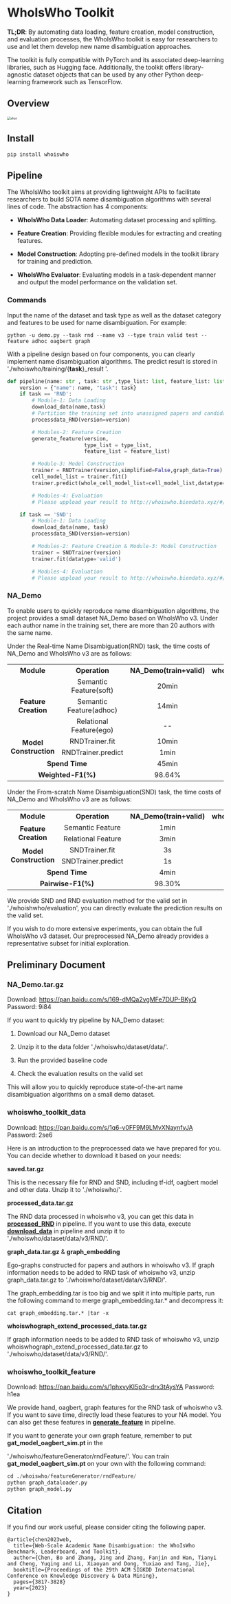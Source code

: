 # WhoIsWho Toolkit
**TL;DR**: By automating data loading, feature creation, model construction, and evaluation processes, the WhoIsWho toolkit is easy for researchers to use and let them develop new name disambiguation approaches.

The toolkit is fully compatible with PyTorch and its associated deep-learning libraries, such as Hugging face. Additionally, the toolkit offers library-agnostic dataset objects that can be used by any other Python deep-learning framework such as TensorFlow.  

## Overview

<img src="whoiswho_pipeline.png" alt="shot" style="zoom:50%;" />

## Install

```
pip install whoiswho
```



## Pipeline

The WhoIsWho toolkit aims at providing lightweight APIs to facilitate researchers to build SOTA name disambiguation algorithms with several lines of code. The abstraction has 4 components:
* **WhoIsWho Data Loader**: Automating dataset processing and splitting. 

* **Feature Creation**: Providing flexible modules for extracting and creating features.

* **Model Construction**: Adopting pre-defined models in the toolkit library for training and prediction.

* **WhoIsWho Evaluator**: Evaluating models in a task-dependent manner and output the model performance on the validation set.




### Commands
Input the name of the dataset and task type as well as the dataset category and features to be used for name disambiguation. For example:

```shell
python -u demo.py --task rnd --name v3 --type train valid test --feature adhoc oagbert graph
```

With a pipeline design based on four components, you can clearly implement name disambiguation algorithms. The predict result is stored in './whoiswho/training/{**task**}_result '.

```python
def pipeline(name: str , task: str ,type_list: list, feature_list: list):
    version = {"name": name, "task": task}
    if task == 'RND':
        # Module-1: Data Loading
        download_data(name,task)
        # Partition the training set into unassigned papers and candidate authors
        processdata_RND(version=version)

        # Modules-2: Feature Creation
        generate_feature(version,
                         type_list = type_list,
                         feature_list = feature_list)

        # Module-3: Model Construction
        trainer = RNDTrainer(version,simplified=False,graph_data=True)
        cell_model_list = trainer.fit()
        trainer.predict(whole_cell_model_list=cell_model_list,datatype='valid')

        # Modules-4: Evaluation
        # Please uppload your result to http://whoiswho.biendata.xyz/#/

    if task == 'SND':
        # Module-1: Data Loading
        download_data(name, task)
        processdata_SND(version=version)

        # Modules-2: Feature Creation & Module-3: Model Construction
        trainer = SNDTrainer(version)
        trainer.fit(datatype='valid')

        # Modules-4: Evaluation
        # Please uppload your result to http://whoiswho.biendata.xyz/#/
```



### NA_Demo

To enable users to quickly reproduce name disambiguation algorithms, the project provides a small dataset NA_Demo based on WhoIsWho v3. Under each author name in the training set, there are more than 20 authors with the same name.

Under the Real-time Name Disambiguation(RND) task, the time costs of NA_Demo and WhoIsWho v3 are as follows:

<table>
  <tr>
    <th><center>Module</center></th>
    <th><center>Operation</center></th>
    <th><center>NA_Demo(train+valid)</center></th>
    <th><center>whoiswho_v3(train+valid+test)</center></th>
  </tr>
  <tr>
    <td rowspan="3"><center><b>Feature Creation</b></center></td>
    <td ><center>Semantic Feature(soft)</center></td>
    <td ><center>20min</center></td>
    <td ><center>5h</center></td>  
  </tr>
  <tr>
    <td ><center>Semantic Feature(adhoc)</center></td>
    <td ><center>14min</center></td>
    <td ><center>1h23min</center></td>
  </tr>
  <tr>
    <td ><center>Relational Feature(ego)</center></td>
    <td ><center>--</center></td>
    <td ><center>2h22min</center></td>
  </tr>
  <tr>
    <td rowspan="2"><center><b>Model Construction</b></center></td>
    <td ><center>RNDTrainer.fit</center></td>
    <td ><center>10min</center></td>
    <td ><center>1h</center></td>
  </tr>
  <tr>
    <td ><center>RNDTrainer.predict</center></td>
    <td ><center>1min</center></td>
    <td ><center>37min</center></td>
  </tr>
  <tr>
		<td colspan="2"><center><b>Spend Time</b></center></td>
		<td ><center>45min</center></td>
		<td ><center>8~10h</center></td>
  </tr>
  <tr>
		<td colspan="2"><center><b>Weighted-F1(%)</b></center></td>
		<td ><center>98.64%</center></td>
		<td ><center>93.52%</center></td>
  </tr>
</table>
Under the From-scratch Name Disambiguation(SND) task, the time costs of NA_Demo and WhoIsWho v3 are as follows:

<table>
  <tr>
    <th><center>Module</center></th>
    <th><center>Operation</center></th>
    <th><center>NA_Demo(train+valid)</center></th>
    <th><center>whoiswho_v3(train+valid+test)</center></th>
  </tr>
  <tr>
    <td rowspan="2"><center><b>Feature Creation</b></center></td>
    <td ><center>Semantic Feature</center></td>
    <td ><center>1min</center></td>
    <td ><center>7min</center></td>  
  </tr>
  <tr>
    <td ><center>Relational Feature</center></td>
    <td ><center>3min</center></td>
    <td ><center>2h40min</center></td>
  </tr>
  <tr>
    <td rowspan="2"><center><b>Model Construction</b></center></td>
    <td ><center>SNDTrainer.fit</center></td>
    <td ><center>3s</center></td>
    <td ><center>10s</center></td>
  </tr>
  <tr>
    <td ><center>SNDTrainer.predict</center></td>
    <td ><center>1s</center></td>
    <td ><center>20s</center></td>
  </tr>
  <tr>
		<td colspan="2"><center><b>Spend Time</b></center></td>
		<td ><center>4min</center></td>
		<td ><center>2~3h</center></td>
  </tr>
  <tr>
		<td colspan="2"><center><b>Pairwise-F1(%)</b></center></td>
		<td ><center>98.30%</center></td>
		<td ><center>89.22%</center></td>
  </tr>
</table>
We provide SND and RND evaluation method for the valid set in  './whoishwho/evaluation',  you can directly evaluate the prediction results on the valid set. 

If you wish to do more extensive experiments, you can obtain the full WhoIsWho v3 dataset. Our preprocessed NA_Demo already provides a representative subset for initial exploration.



## Preliminary Document

### NA_Demo.tar.gz

Download: https://pan.baidu.com/s/169-dMQa2vgMFe7DUP-BKyQ   Password: 9i84

If you want to quickly try pipeline by NA_Demo dataset:

1. Download our NA_Demo dataset

2. Unzip it to the data folder './whoiswho/dataset/data/'.

3. Run the provided baseline code

4. Check the evaluation results on the valid set

This will allow you to quickly reproduce state-of-the-art name disambiguation algorithms on a small demo dataset.



### whoiswho_toolkit_data

Download: https://pan.baidu.com/s/1q6-v0FF9M9LMvXNaynfyJA     Password: 2se6

Here is an introduction to the preprocessed data we have prepared for you. You can decide whether to download it based on your needs:

**saved.tar.gz**   

This is the necessary file for RND and SND, including tf-idf, oagbert model and other data. Unzip it to './whoiswho/'.

**processed_data.tar.gz**  

The RND data processed in whoiswho v3, you can get this data in **<u>processed_RND</u>** in pipeline. If you want to use this data, execute **<u>download_data</u>** in pipeline and unzip it to './whoiswho/dataset/data/v3/RND/'.

**graph_data.tar.gz**  &  **graph_embedding**

Ego-graphs constructed for papers and authors in whoiswho v3. If graph information needs to be added to RND task of whoiswho v3, unzip graph_data.tar.gz to './whoiswho/dataset/data/v3/RND/'.

The graph_embedding.tar  is too big and we split it into multiple parts, run the following command to merge graph_embedding.tar.* and decompress it:

```shell
cat graph_embedding.tar.* |tar -x  
```

**whoiswhograph_extend_processed_data.tar.gz**

If graph information needs to be added to RND task of whoiswho v3, unzip whoiswhograph_extend_processed_data.tar.gz to './whoiswho/dataset/data/v3/RND/'.



### whoiswho_toolkit_feature

Download: https://pan.baidu.com/s/1phxvyKI5p3r-drx3tAysYA    Password: h1ea

We provide hand, oagbert, graph features for the RND task of whoiswho v3. If you want to save time,  directly load these features  to your NA model. You can also get these features in **<u>generate_feature</u>** in pipeline.

If you want to generate your own graph feature, remember to put **gat_model_oagbert_sim.pt** in the

'./whoiswho/featureGenerator/rndFeature/'. You can train **gat_model_oagbert_sim.pt** on your own with the following command:

```python
cd ./whoiswho/featureGenerator/rndFeature/
python graph_dataloader.py
python graph_model.py
```



## Citation

If you find our work useful, please consider citing the following paper. 

```
@article{chen2023web,
  title={Web-Scale Academic Name Disambiguation: the WhoIsWho Benchmark, Leaderboard, and Toolkit},
  author={Chen, Bo and Zhang, Jing and Zhang, Fanjin and Han, Tianyi and Cheng, Yuqing and Li, Xiaoyan and Dong, Yuxiao and Tang, Jie},
  booktitle={Proceedings of the 29th ACM SIGKDD International Conference on Knowledge Discovery & Data Mining},
  pages={3817-3828}
  year={2023}
}
```









